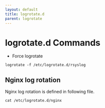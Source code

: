 ```yaml
---
layout: default
title: logrotate.d      
parent: logrotate
---
```


# logrotate.d Commands

* Force logrotate

````
logrotate -f /etc/logrotate.d/rsyslog
````

## Nginx log rotation

Nginx log rotation is defined in following file.

````
cat /etc/logrotate.d/nginx
````
